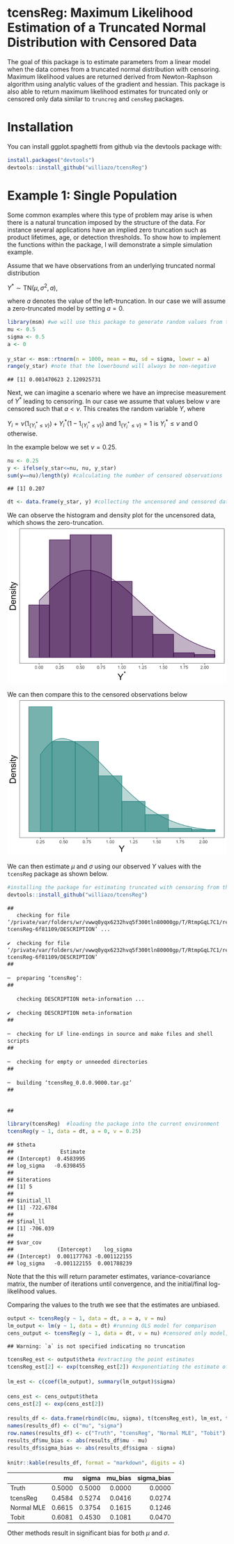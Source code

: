 tcensReg: Maximum Likelihood Estimation of a Truncated Normal Distribution with Censored Data
================

The goal of this package is to estimate parameters from a linear model when the data comes from a truncated normal distribution with censoring. Maximum likelihood values are returned derived from Newton-Raphson algorithm using analytic values of the gradient and hessian. This package is also able to return maximum likelihood estimates for truncated only or censored only data similar to `truncreg` and `censReg` packages.

Installation
============

You can install ggplot.spaghetti from github via the devtools package with:

``` r
install.packages("devtools")
devtools::install_github("williazo/tcensReg")
```

Example 1: Single Population
============================

Some common examples where this type of problem may arise is when there is a natural truncation imposed by the structure of the data. For instance several applications have an implied zero truncation such as product lifetimes, age, or detection thresholds. To show how to implement the functions within the package, I will demonstrate a simple simulation example.

Assume that we have observations from an underlying truncated normal distribution

*Y*<sup>\*</sup> ∼ TN(*μ*, *σ*<sup>2</sup>, *a*),

where *a* denotes the value of the left-truncation. In our case we will assume a zero-truncated model by setting *a* = 0.

``` r
library(msm) #we will use this package to generate random values from the truncated normal distribution
mu <- 0.5
sigma <- 0.5
a <- 0

y_star <- msm::rtnorm(n = 1000, mean = mu, sd = sigma, lower = a)
range(y_star) #note that the lowerbound will always be non-negative
```

    ## [1] 0.001470623 2.120925731

Next, we can imagine a scenario where we have an imprecise measurement of *Y*<sup>\*</sup> leading to censoring. In our case we assume that values below *ν* are censored such that *a* &lt; *ν*. This creates the random variable *Y*, where

*Y*<sub>*i*</sub> = *ν*(1<sub>{*Y*<sub>*i*</sub><sup>\*</sup> ≤ *ν*}</sub>) + *Y*<sub>*i*</sub><sup>\*</sup>(1 − 1<sub>{*Y*<sub>*i*</sub><sup>\*</sup> ≤ *ν*}</sub>) and 1<sub>{*Y*<sub>*i*</sub><sup>\*</sup> ≤ *ν*}</sub> = 1 is *Y*<sub>*i*</sub><sup>\*</sup> ≤ *ν* and 0 otherwise.

In the example below we set *ν* = 0.25.

``` r
nu <- 0.25
y <- ifelse(y_star<=nu, nu, y_star)
sum(y==nu)/length(y) #calculating the number of censored observations
```

    ## [1] 0.207

``` r
dt <- data.frame(y_star, y) #collecting the uncensored and censored data together
```

We can observe the histogram and density plot for the uncensored data, which shows the zero-truncation. ![](README_files/figure-markdown_github/unnamed-chunk-4-1.png)

We can then compare this to the censored observations below ![](README_files/figure-markdown_github/unnamed-chunk-5-1.png)

We can then estimate *μ* and *σ* using our observed *Y* values with the `tcensReg` package as shown below.

``` r
#installing the package for estimating truncated with censoring from the GitHub page
devtools::install_github("williazo/tcensReg")
```

    ##   
       checking for file ‘/private/var/folders/wr/vwwq0yqx6232hvq5f300tln80000gp/T/RtmpGqL7C1/remotes48ed5179fa/williazo-tcensReg-6f81109/DESCRIPTION’ ...
      
    ✔  checking for file ‘/private/var/folders/wr/vwwq0yqx6232hvq5f300tln80000gp/T/RtmpGqL7C1/remotes48ed5179fa/williazo-tcensReg-6f81109/DESCRIPTION’
    ## 
      
    ─  preparing ‘tcensReg’:
    ## 
      
       checking DESCRIPTION meta-information ...
      
    ✔  checking DESCRIPTION meta-information
    ## 
      
    ─  checking for LF line-endings in source and make files and shell scripts
    ## 
      
    ─  checking for empty or unneeded directories
    ## 
      
    ─  building ‘tcensReg_0.0.0.9000.tar.gz’
    ## 
      
       
    ## 

``` r
library(tcensReg)  #loading the package into the current environment
tcensReg(y ~ 1, data = dt, a = 0, v = 0.25)
```

    ## $theta
    ##               Estimate
    ## (Intercept)  0.4583995
    ## log_sigma   -0.6398455
    ## 
    ## $iterations
    ## [1] 5
    ## 
    ## $initial_ll
    ## [1] -722.6784
    ## 
    ## $final_ll
    ## [1] -706.039
    ## 
    ## $var_cov
    ##              (Intercept)    log_sigma
    ## (Intercept)  0.001177763 -0.001122155
    ## log_sigma   -0.001122155  0.001788239

Note that the this will return parameter estimates, variance-covariance matrix, the number of iterations until convergence, and the initial/final log-likelihood values.

Comparing the values to the truth we see that the estimates are unbiased.

``` r
output <- tcensReg(y ~ 1, data = dt, a = a, v = nu)
lm_output <- lm(y ~ 1, data = dt) #running OLS model for comparison
cens_output <- tcensReg(y ~ 1, data = dt, v = nu) #censored only model, i.e., Tobit model
```

    ## Warning: `a` is not specified indicating no truncation

``` r
tcensReg_est <- output$theta #extracting the point estimates
tcensReg_est[2] <- exp(tcensReg_est[2]) #exponentiating the estimate of log_sigma to estimate sigma

lm_est <- c(coef(lm_output), summary(lm_output)$sigma)

cens_est <- cens_output$theta
cens_est[2] <- exp(cens_est[2])

results_df <- data.frame(rbind(c(mu, sigma), t(tcensReg_est), lm_est, t(cens_est)))
names(results_df) <- c("mu", "sigma")
row.names(results_df) <- c("Truth", "tcensReg", "Normal MLE", "Tobit")
results_df$mu_bias <- abs(results_df$mu - mu)
results_df$sigma_bias <- abs(results_df$sigma - sigma)

knitr::kable(results_df, format = "markdown", digits = 4)
```

|            |      mu|   sigma|  mu\_bias|  sigma\_bias|
|:-----------|-------:|-------:|---------:|------------:|
| Truth      |  0.5000|  0.5000|    0.0000|       0.0000|
| tcensReg   |  0.4584|  0.5274|    0.0416|       0.0274|
| Normal MLE |  0.6615|  0.3754|    0.1615|       0.1246|
| Tobit      |  0.6081|  0.4530|    0.1081|       0.0470|

Other methods result in significant bias for both *μ* and *σ*.
